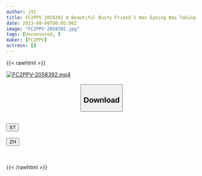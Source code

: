 ```yaml
---
author: j91
title: FC2PPV 2058392 A Beautiful Busty Friend I Was Eyeing Was Taking Pictures Of Her Own Body And Selling Images On SNS, So Instead Of Keeping It A Secret, I Was Able To Enjoy Her Body.
date: 2023-08-09T00:05:00Z
image: "FC2PPV-2058392.jpg"
tags: [Uncensored, ]
maker: [FC2PPV]
actress: []
---
```



{{< rawhtml >}}

<div class="video" data-videoid="qxWprZKXD9hzV3z">
    <a href="javascript:;">
        <img src="https://my.j91.asia/posts/FC2PPV-2058392/FC2PPV-2058392.jpg" width="WIDTH" height="HEIGHT" alt="FC2PPV-2058392.mp4" loading="lazy">
    </a>
</div>

<script type="text/javascript" src="https://j91.asia/asset/on-demand-st.js"></script>

<br>
  <link rel="stylesheet" href="https://j91.asia/asset/bs5.css">
  
  <center>
  <button class="btn btn-primary" type="button" data-bs-toggle="collapse" data-bs-target=".multi-collapse" aria-expanded="false" aria-controls="multiCollapseExample1 multiCollapseExample2"><h2>Download</h2></button></center>
</p>
<div class="row">
  <div class="col">
    <div class="collapse multi-collapse" id="multiCollapseExample1">
      <div class="card card-body">
	      	      <br>
<div class="buttons">  
<a href="https://streamtape.to/v/qxWprZKXD9hzV3z"><button class="btn-hover color-3"><i class="fa fa-download"></i> ST</button></a></div>
    </div>
  </div>
</div>
  <div class="col">
    <div class="collapse multi-collapse" id="multiCollapseExample2">
      <div class="card card-body">
	      <br>
<div class="buttons">
    <a href="https://lylxan.com/htn17nali67s"><button class="btn-hover color-9"><i class="fa fa-download"></i> ZH</button></a></div>
<br><br>
      </div>
    </div>
  </div>
</div>

{{< /rawhtml >}}